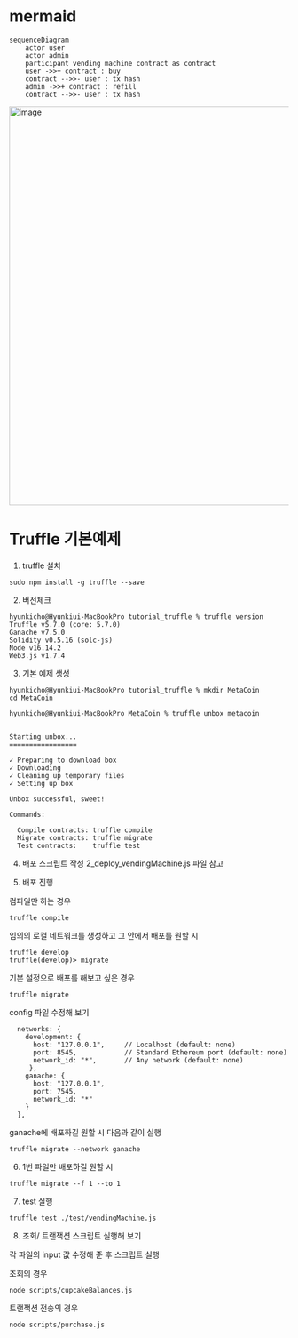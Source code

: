 # mermaid

```
sequenceDiagram
    actor user
    actor admin
    participant vending machine contract as contract
    user ->>+ contract : buy
    contract -->>- user : tx hash
    admin ->>+ contract : refill
    contract -->>- user : tx hash
```
<img width="718" alt="image" src="https://user-images.githubusercontent.com/35443121/210163061-3f0849b5-f6ef-4271-9128-a60f0a3e5add.png">

# Truffle 기본예제

1. truffle 설치

```
sudo npm install -g truffle --save
```

2. 버전체크
```
hyunkicho@Hyunkiui-MacBookPro tutorial_truffle % truffle version                   
Truffle v5.7.0 (core: 5.7.0)
Ganache v7.5.0
Solidity v0.5.16 (solc-js)
Node v16.14.2
Web3.js v1.7.4
```

3. 기본 예제 생성

```
hyunkicho@Hyunkiui-MacBookPro tutorial_truffle % mkdir MetaCoin
cd MetaCoin

hyunkicho@Hyunkiui-MacBookPro MetaCoin % truffle unbox metacoin


Starting unbox...
=================

✓ Preparing to download box
✓ Downloading
✓ Cleaning up temporary files
✓ Setting up box

Unbox successful, sweet!

Commands:

  Compile contracts: truffle compile
  Migrate contracts: truffle migrate
  Test contracts:    truffle test
```

4. 배포 스크립트 작성
2_deploy_vendingMachine.js 파일 참고

5. 배포 진행

컴파일만 하는 경우
```
truffle compile
```

임의의 로컬 네트워크를 생성하고 그 안에서 배포를 원할 시
```
truffle develop
truffle(develop)> migrate
```

기본 설정으로 배포를 해보고 싶은 경우
```
truffle migrate
```

config 파일 수정해 보기
```
  networks: {
    development: {
      host: "127.0.0.1",     // Localhost (default: none)
      port: 8545,            // Standard Ethereum port (default: none)
      network_id: "*",       // Any network (default: none)
     },
    ganache: {
      host: "127.0.0.1",
      port: 7545,
      network_id: "*"
    }
  },
```

ganache에 배포하길 원할 시 다음과 같이 실행
```
truffle migrate --network ganache
```

6. 1번 파일만 배포하길 원할 시
```
truffle migrate --f 1 --to 1
```

7. test 실행
```
truffle test ./test/vendingMachine.js
```

8. 조회/ 트랜잭션 스크립트 실행해 보기

각 파일의 input 값 수정해 준 후 스크립트 실행

조회의 경우
```
node scripts/cupcakeBalances.js 
```

트랜잭션 전송의 경우
```
node scripts/purchase.js
```
